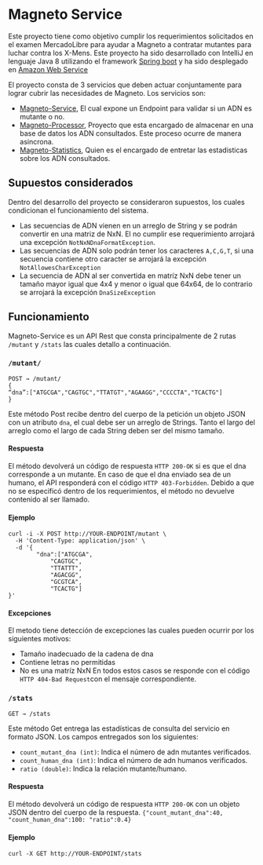 # Magneto Service
Este proyecto tiene como objetivo cumplir los requerimientos solicitados en el examen MercadoLibre para ayudar a Magneto a contratar mutantes para luchar contra los X-Mens. Este proyecto ha sido desarrollado con IntelliJ en lenguaje Java 8 utilizando el framework [Spring boot](https://spring.io/projects/spring-boot) y ha sido desplegado en [Amazon Web Service](https://aws.amazon.com/es/)

El proyecto consta de 3 servicios que deben actuar conjuntamente para lograr cubrir las necesidades de Magneto.
Los servicios son:
* [Magneto-Service](https://github.com/hccr/magneto-service/), El cual expone un Endpoint para validar si un ADN es mutante o no.
* [Magneto-Processor](https://github.com/hccr/magneto-processor), Proyecto que esta encargado de almacenar en una base de datos los ADN consultados. Este proceso ocurre de manera asincrona.
* [Magneto-Statistics](https://github.com/hccr/magneto-statistics), Quien es el encargado de entretar las estadisticas sobre los ADN consultados.

## Supuestos considerados
Dentro del desarrollo del proyecto se consideraron supuestos, los cuales condicionan el funcionamiento del sistema.

* Las secuencias de ADN vienen en un arreglo de String y se podrán convertir en una matriz de NxN. El no cumplir ese requerimiento arrojará una excepción `NotNxNDnaFormatException`.
* Las secuencias de ADN solo podrán tener los caracteres `A,C,G,T`, si una secuencia contiene otro caracter se arrojará la excepción `NotAllowesCharException`
* La secuencia de ADN al ser convertida en matríz NxN debe tener un tamaño mayor igual que 4x4 y menor o igual que 64x64, de lo contrario se arrojará la excepción `DnaSizeException`

## Funcionamiento
Magneto-Service es un API Rest que consta principalmente de 2 rutas `/mutant` y `/stats` las cuales detallo a continuación.

### `/mutant/`
```
POST → /mutant/
{
“dna”:["ATGCGA","CAGTGC","TTATGT","AGAAGG","CCCCTA","TCACTG"]
}
```
Este método Post recibe dentro del cuerpo de la petición un objeto JSON con un atributo `dna`, el cual debe ser un arreglo de Strings. Tanto el largo del arreglo como el largo de cada String deben ser del mismo tamaño.
#### Respuesta
El método devolverá un código de respuesta `HTTP 200-OK` si es que el dna corresponde a un mutante. En caso de que el dna enviado sea de un humano, el API responderá con el código `HTTP 403-Forbidden`. Debido a que no se especificó dentro de los requerimientos, el método no devuelve contenido al ser llamado.
#### Ejemplo
```
curl -i -X POST http://YOUR-ENDPOINT/mutant \
  -H 'Content-Type: application/json' \
  -d '{
        "dna":["ATGCGA",
            "CAGTGC",
            "TTATTT",
            "AGACGG",
            "GCGTCA",
            "TCACTG"]
}'
```
#### Excepciones
El metodo tiene detección de excepciones las cuales pueden ocurrir por los siguientes motivos:
* Tamaño inadecuado de la cadena de dna
* Contiene letras no permitidas
* No es una matríz NxN
En todos estos casos se responde con el código `HTTP 404-Bad Request`con el mensaje correspondiente.


### `/stats`
```
GET → /stats
```
Este método Get entrega las estadísticas de consulta del servicio en formato JSON. Los campos entregados son los siguientes:
* `count_mutant_dna (int)`: Indica el número de adn mutantes verificados.
* `count_human_dna (int)`: Indica el número de adn humanos verificados.
* `ratio (double)`: Indica la relación mutante/humano.
#### Respuesta
El método devolverá un código de respuesta `HTTP 200-OK` con un objeto JSON dentro del cuerpo de la respuesta. `{"count_mutant_dna":40, "count_human_dna":100: "ratio":0.4}`

#### Ejemplo
```
curl -X GET http://YOUR-ENDPOINT/stats
```

